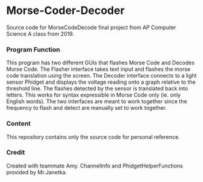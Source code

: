 # Morse-Coder-Decoder

Source code for MorseCodeDecode final project from AP Computer Science A class from 2019. 

### Program Function
This program has two different GUIs that flashes Morse Code and Decodes Morse Code. The Flasher interface takes text input and flashes the morse code translation using the screen. The Decoder interface connects to a light sensor Phidget and displays the voltage reading onto a graph relative to the threshold line. The flashes detected by the sensor is translated back into letters. This works for syntax expressible in Morse Code only (ie. only English words). The two interfaces are meant to work together since the frequency to flash and detect are manually set to work together.

### Content
This repository contains only the source code for personal reference.

### Credit
Created with teammate Amy.
ChannelInfo and PhidgetHelperFunctions provided by Mr.Janetka.
